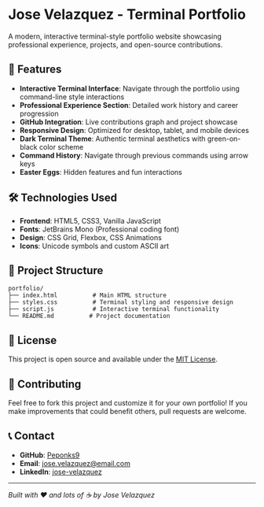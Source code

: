 # Jose Velazquez - Terminal Portfolio

A modern, interactive terminal-style portfolio website showcasing professional experience, projects, and open-source contributions.

## 🚀 Features

- **Interactive Terminal Interface**: Navigate through the portfolio using command-line style interactions
- **Professional Experience Section**: Detailed work history and career progression
- **GitHub Integration**: Live contributions graph and project showcase
- **Responsive Design**: Optimized for desktop, tablet, and mobile devices
- **Dark Terminal Theme**: Authentic terminal aesthetics with green-on-black color scheme
- **Command History**: Navigate through previous commands using arrow keys
- **Easter Eggs**: Hidden features and fun interactions

## 🛠️ Technologies Used

- **Frontend**: HTML5, CSS3, Vanilla JavaScript
- **Fonts**: JetBrains Mono (Professional coding font)
- **Design**: CSS Grid, Flexbox, CSS Animations
- **Icons**: Unicode symbols and custom ASCII art

## 📁 Project Structure

```
portfolio/
├── index.html          # Main HTML structure
├── styles.css          # Terminal styling and responsive design
├── script.js           # Interactive terminal functionality
└── README.md          # Project documentation
```

## 📄 License

This project is open source and available under the [MIT License](LICENSE).

## 🤝 Contributing

Feel free to fork this project and customize it for your own portfolio! If you make improvements that could benefit others, pull requests are welcome.

## 📞 Contact

- **GitHub**: [Peponks9](https://github.com/Peponks9)
- **Email**: jose.velazquez@email.com
- **LinkedIn**: [jose-velazquez](https://linkedin.com/in/jose-velazquez)

---

_Built with ❤️ and lots of ☕ by Jose Velazquez_
